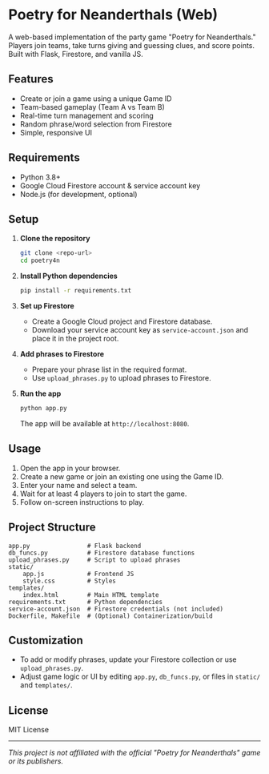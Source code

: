 # Poetry for Neanderthals (Web)

A web-based implementation of the party game "Poetry for Neanderthals." Players join teams, take turns giving and guessing clues, and score points. Built with Flask, Firestore, and vanilla JS.

## Features

- Create or join a game using a unique Game ID
- Team-based gameplay (Team A vs Team B)
- Real-time turn management and scoring
- Random phrase/word selection from Firestore
- Simple, responsive UI

## Requirements

- Python 3.8+
- Google Cloud Firestore account & service account key
- Node.js (for development, optional)

## Setup

1. **Clone the repository**
   ```bash
   git clone <repo-url>
   cd poetry4n
   ```

2. **Install Python dependencies**
   ```bash
   pip install -r requirements.txt
   ```

3. **Set up Firestore**
   - Create a Google Cloud project and Firestore database.
   - Download your service account key as `service-account.json` and place it in the project root.

4. **Add phrases to Firestore**
   - Prepare your phrase list in the required format.
   - Use `upload_phrases.py` to upload phrases to Firestore.

5. **Run the app**
   ```bash
   python app.py
   ```
   The app will be available at `http://localhost:8080`.

## Usage

1. Open the app in your browser.
2. Create a new game or join an existing one using the Game ID.
3. Enter your name and select a team.
4. Wait for at least 4 players to join to start the game.
5. Follow on-screen instructions to play.

## Project Structure

```
app.py                # Flask backend
db_funcs.py           # Firestore database functions
upload_phrases.py     # Script to upload phrases
static/
    app.js            # Frontend JS
    style.css         # Styles
templates/
    index.html        # Main HTML template
requirements.txt      # Python dependencies
service-account.json  # Firestore credentials (not included)
Dockerfile, Makefile  # (Optional) Containerization/build
```

## Customization

- To add or modify phrases, update your Firestore collection or use `upload_phrases.py`.
- Adjust game logic or UI by editing `app.py`, `db_funcs.py`, or files in `static/` and `templates/`.

## License

MIT License

---

*This project is not affiliated with the official "Poetry for Neanderthals" game or its publishers.*
